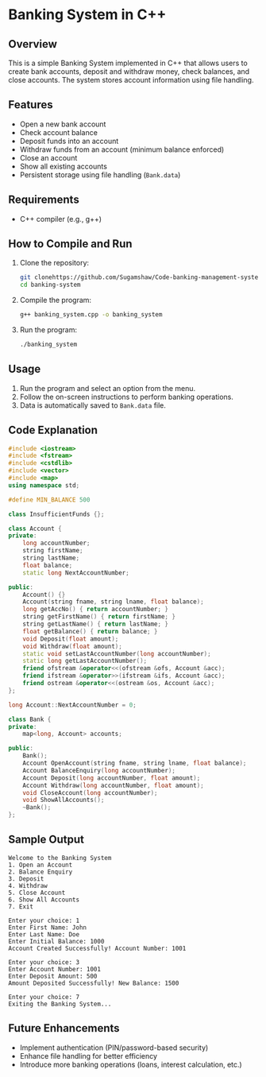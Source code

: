 # Banking System in C++

## Overview
This is a simple Banking System implemented in C++ that allows users to create bank accounts, deposit and withdraw money, check balances, and close accounts. The system stores account information using file handling.

## Features
- Open a new bank account
- Check account balance
- Deposit funds into an account
- Withdraw funds from an account (minimum balance enforced)
- Close an account
- Show all existing accounts
- Persistent storage using file handling (`Bank.data`)

## Requirements
- C++ compiler (e.g., g++)

## How to Compile and Run
1. Clone the repository:
   ```bash
   git clonehttps://github.com/Sugamshaw/Code-banking-management-system.git
   cd banking-system
   ```
2. Compile the program:
   ```bash
   g++ banking_system.cpp -o banking_system
   ```
3. Run the program:
   ```bash
   ./banking_system
   ```

## Usage
1. Run the program and select an option from the menu.
2. Follow the on-screen instructions to perform banking operations.
3. Data is automatically saved to `Bank.data` file.

## Code Explanation
```cpp
#include <iostream>
#include <fstream>
#include <cstdlib>
#include <vector>
#include <map>
using namespace std;

#define MIN_BALANCE 500

class InsufficientFunds {};

class Account {
private:
    long accountNumber;
    string firstName;
    string lastName;
    float balance;
    static long NextAccountNumber;

public:
    Account() {}
    Account(string fname, string lname, float balance);
    long getAccNo() { return accountNumber; }
    string getFirstName() { return firstName; }
    string getLastName() { return lastName; }
    float getBalance() { return balance; }
    void Deposit(float amount);
    void Withdraw(float amount);
    static void setLastAccountNumber(long accountNumber);
    static long getLastAccountNumber();
    friend ofstream &operator<<(ofstream &ofs, Account &acc);
    friend ifstream &operator>>(ifstream &ifs, Account &acc);
    friend ostream &operator<<(ostream &os, Account &acc);
};

long Account::NextAccountNumber = 0;

class Bank {
private:
    map<long, Account> accounts;

public:
    Bank();
    Account OpenAccount(string fname, string lname, float balance);
    Account BalanceEnquiry(long accountNumber);
    Account Deposit(long accountNumber, float amount);
    Account Withdraw(long accountNumber, float amount);
    void CloseAccount(long accountNumber);
    void ShowAllAccounts();
    ~Bank();
};
```

## Sample Output
```
Welcome to the Banking System
1. Open an Account
2. Balance Enquiry
3. Deposit
4. Withdraw
5. Close Account
6. Show All Accounts
7. Exit

Enter your choice: 1
Enter First Name: John
Enter Last Name: Doe
Enter Initial Balance: 1000
Account Created Successfully! Account Number: 1001

Enter your choice: 3
Enter Account Number: 1001
Enter Deposit Amount: 500
Amount Deposited Successfully! New Balance: 1500

Enter your choice: 7
Exiting the Banking System...
```

## Future Enhancements
- Implement authentication (PIN/password-based security)
- Enhance file handling for better efficiency
- Introduce more banking operations (loans, interest calculation, etc.)


